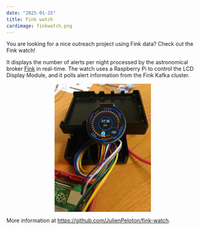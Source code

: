 ```yaml
---
date: "2025-01-15"
title: Fink watch
cardimage: finkwatch.png
---
```


You are looking for a nice outreach project using Fink data? Check out the Fink watch! 
<!--more-->

It displays the number of alerts per night processed by the astronomical broker [Fink](https://fink-broker.org) in real-time. The watch uses a Raspberry Pi to control the LCD Display Module, and it polls alert information from the Fink Kafka cluster.

<img src="images/watch_desk.JPG" width="50%" height="50%" style="display: block; margin: auto;" />

More information at https://github.com/JulienPeloton/fink-watch.
